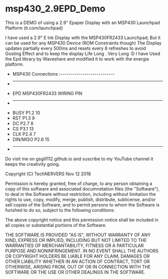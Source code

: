 # msp430_2.9EPD_Demo

This is a DEMO of using a 2.9" Epaper Display with an MSP430 Launchpad Platform (ti.com/launchpad)

I have used a 2.9" E Ink Display with the MSP430FR2433 Launchpad; But it can be used for any MSP430 Device (ROM Constraints though) 
The Display updates partially every 500ms and resets every 8 refreshes to avoid Gosting Effect and to keep the display Life Long . Very Long :D 
I have Used the Epd library by Waveshare and modified it to work with the energia platform. 


  * MSP430 Connections :---------------------------
  * -----------------------------------------------
  * EPD               MSP430FR2433      WIRING PIN
  * -----------------------------------------------
  * BUSY                P1.2                10
  * RST                 P1.3                9
  * DC                  P2.7                8
  * CS                  P3.1                13
  * CLK                 P2.4                7
  * DIN/MISO            P2.6                15
  * -----------------------------------------------

  Do visit me on 
  gsgill112.github.io
  and suscribe to my YouTube channel it keeps the creativity going. 


  Copyright (C) TechNERVERS     Nov 12 2018

 Permission is hereby granted, free of charge, to any person obtaining a copy
 of this software and associated documnetation files (the "Software"), to deal
 in the Software without restriction, including without limitation the rights
 to use, copy, modify, merge, publish, distribute, sublicense, and/or sell
 copies of the Software, and to permit persons to  whom the Software is
 furished to do so, subject to the following conditions:
 
 The above copyright notice and this permission notice shall be included in
 all copies or substantial portions of the Software.
 
 THE SOFTWARE IS PROVIDED "AS IS", WITHOUT WARRANTY OF ANY KIND, EXPRESS OR
 IMPLIED, INCLUDING BUT NOT LIMITED TO THE WARRANTIES OF MERCHANTABILITY,
 FITNESS OR A PARTICULAR PURPOSE AND NONINFRINGEMENT. IN NO EVENT SHALL THE
 AUTHORS OR COPYRIGHT HOLDERS BE LIABLE FOR ANY CLAIM, DAMAGES OR OTHER
 LIABILITY WHETHER IN AN ACTION OF CONTRACT, TORT OR OTHERWISE, ARISING FROM,
 OUT OF OR IN CONNECTION WITH THE SOFTWARE OR THE USE OR OTHER DEALINGS IN
 THE SOFTWARE.
  
   